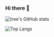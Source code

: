 ### Hi there 👋

<!--
**jara1998/jara1998** is a ✨ _special_ ✨ repository because its `README.md` (this file) appears on your GitHub profile.

Here are some ideas to get you started:

- 🔭 I’m currently working on ...
- 🌱 I’m currently learning ...
- 👯 I’m looking to collaborate on ...
- 🤔 I’m looking for help with ...
- 💬 Ask me about ...
- 📫 How to reach me: ...
- 😄 Pronouns: ...
- ⚡ Fun fact: ...
-->


![tree's GitHub stats](https://github-readme-stats.vercel.app/api?username=jara1998&show_icons=true&theme=radical&include_all_commits=true&Gradient=true)


![Top Langs](https://github-readme-stats.vercel.app/api/top-langs/?username=jara1998&layout=compact&theme=radical&Gradient=true)
